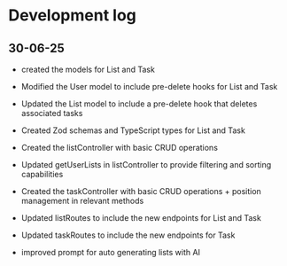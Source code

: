 # Development log

## 30-06-25

- created the models for List and Task

- Modified the User model to include pre-delete hooks for List and Task

- Updated the List model to include a pre-delete hook that deletes associated tasks

- Created Zod schemas and TypeScript types for List and Task

- Created the listController with basic CRUD operations

- Updated getUserLists in listController to provide filtering and sorting capabilities

- Created the taskController with basic CRUD operations + position management in relevant methods

- Updated listRoutes to include the new endpoints for List and Task

- Updated taskRoutes to include the new endpoints for Task

- improved prompt for auto generating lists with AI
